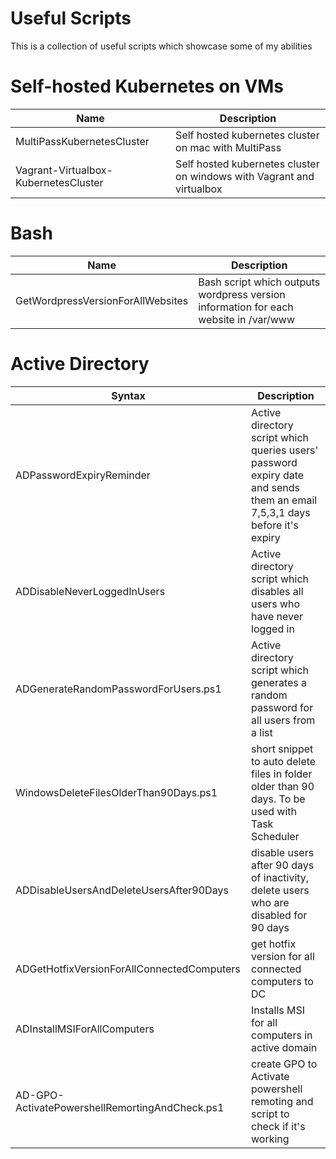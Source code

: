 
# Useful Scripts
This is a collection of useful scripts which showcase some of my abilities 

# Self-hosted Kubernetes on VMs
| Name      | Description |
| ----------- | ----------- |
| MultiPassKubernetesCluster | Self hosted kubernetes cluster on mac with MultiPass |
| Vagrant-Virtualbox-KubernetesCluster | Self hosted kubernetes cluster on windows with Vagrant and virtualbox |

# Bash
| Name      | Description |
| ----------- | ----------- |
| GetWordpressVersionForAllWebsites | Bash script which outputs wordpress version information for each website in /var/www |

# Active Directory
| Syntax      | Description |
| ----------- | ----------- |
| ADPasswordExpiryReminder | Active directory script which queries users' password expiry date and sends them an email 7,5,3,1 days before it's expiry |
| ADDisableNeverLoggedInUsers | Active directory script which disables all users who have never logged in |
| ADGenerateRandomPasswordForUsers.ps1 | Active directory script which generates a random password for all users from a list |
| WindowsDeleteFilesOlderThan90Days.ps1 | short snippet to auto delete files in folder older than 90 days. To be used with Task Scheduler |
| ADDisableUsersAndDeleteUsersAfter90Days | disable users after 90 days of inactivity, delete users who are disabled for 90 days |
| ADGetHotfixVersionForAllConnectedComputers | get hotfix version for all connected computers to DC |
| ADInstallMSIForAllComputers | Installs MSI for all computers in active domain |
| AD-GPO-ActivatePowershellRemortingAndCheck.ps1 | create GPO to Activate powershell remoting and script to check if it's working |


